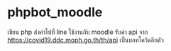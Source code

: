 # phpbot_moodle
 เขียน php ส่งค่าไปที่ line ใช้งานกับ moodle 
รับค่า api จาก https://covid19.ddc.moph.go.th/th/api
เป็นบอทโควิดอีกตัว
